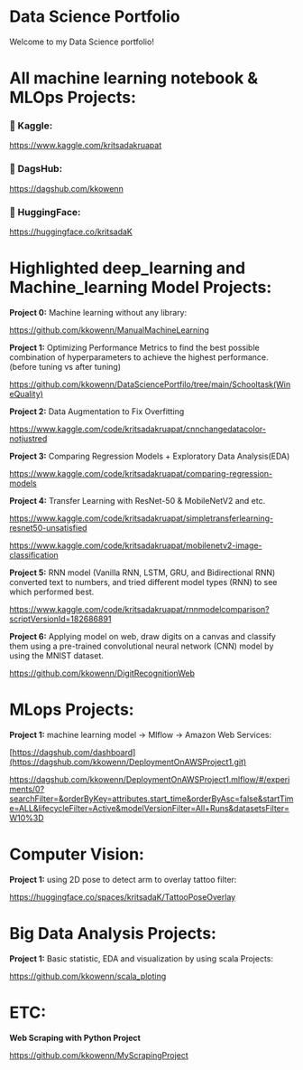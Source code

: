 # Data Science Portfolio

Welcome to my Data Science portfolio!

# All machine learning notebook & MLOps Projects:

### 🦆 Kaggle:
https://www.kaggle.com/kritsadakruapat

### 🐶 DagsHub:
https://dagshub.com/kkowenn

### 🤗 HuggingFace:
https://huggingface.co/kritsadaK

# Highlighted deep_learning and Machine_learning Model Projects:

**Project 0:** Machine learning without any library:

https://github.com/kkowenn/ManualMachineLearning

**Project 1:** Optimizing Performance Metrics to find the best possible combination of hyperparameters to achieve the highest performance. (before tuning vs after tuning)

https://github.com/kkowenn/DataSciencePortfilo/tree/main/Schooltask(WineQuality)

**Project 2:** Data Augmentation to Fix Overfitting

https://www.kaggle.com/code/kritsadakruapat/cnnchangedatacolor-notjustred

**Project 3:** Comparing Regression Models + Exploratory Data Analysis(EDA)

https://www.kaggle.com/code/kritsadakruapat/comparing-regression-models

**Project 4:** Transfer Learning with ResNet-50 & MobileNetV2 and etc.

https://www.kaggle.com/code/kritsadakruapat/simpletransferlearning-resnet50-unsatisfied

https://www.kaggle.com/code/kritsadakruapat/mobilenetv2-image-classification

**Project 5:** RNN model (Vanilla RNN, LSTM, GRU, and Bidirectional RNN) converted text to numbers, and tried different model types (RNN) to see which performed best.

https://www.kaggle.com/code/kritsadakruapat/rnnmodelcomparison?scriptVersionId=182686891

**Project 6:** Applying model on web, draw digits on a canvas and classify them using a pre-trained convolutional neural network (CNN) model by using the MNIST dataset.

https://github.com/kkowenn/DigitRecognitionWeb

# MLops Projects:

**Project 1:**  machine learning model -> Mlflow -> Amazon Web Services:

[https://dagshub.com/dashboard](https://dagshub.com/kkowenn/DeploymentOnAWSProject1.git)

https://dagshub.com/kkowenn/DeploymentOnAWSProject1.mlflow/#/experiments/0?searchFilter=&orderByKey=attributes.start_time&orderByAsc=false&startTime=ALL&lifecycleFilter=Active&modelVersionFilter=All+Runs&datasetsFilter=W10%3D

# Computer Vision:

**Project 1:** using 2D pose to detect arm to overlay tattoo filter:

https://huggingface.co/spaces/kritsadaK/TattooPoseOverlay


# Big Data Analysis Projects:

**Project 1:** Basic statistic, EDA and visualization by using scala Projects:

https://github.com/kkowenn/scala_ploting

#  ETC:

**Web Scraping with Python Project** 

https://github.com/kkowenn/MyScrapingProject

